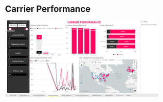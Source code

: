 # Carrier Performance

<a href="../images/reports/performance.png" target="_blank">
    <img src="../images/reports/performance.png"/>
</a>